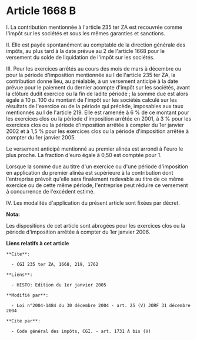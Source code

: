 # Article 1668 B

I. La contribution mentionnée à l'article 235 ter ZA est recouvrée comme l'impôt sur les sociétés et sous les mêmes garanties
et sanctions.

II. Elle est payée spontanément au comptable de la direction générale des impôts, au plus tard à la date prévue au 2 de
l'article 1668 pour le versement du solde de liquidation de l'impôt sur les sociétés.

III. Pour les exercices arrêtés au cours des mois de mars à décembre ou pour la période d'imposition mentionnée au I de
l'article 235 ter ZA, la contribution donne lieu, au préalable, à un versement anticipé à la date prévue pour le paiement du
dernier acompte d'impôt sur les sociétés, avant la clôture dudit exercice ou la fin de ladite période ; la somme due est
alors égale à 10 p. 100 du montant de l'impôt sur les sociétés calculé sur les résultats de l'exercice ou de la période qui
précède, imposables aux taux mentionnés au I de l'article 219. Elle est ramenée à 6 % de ce montant pour les exercices clos
ou la période d'imposition arrêtée en 2001, à 3 % pour les exercices clos ou la période d'imposition arrêtée à compter du 1er
janvier 2002 et à 1,5 % pour les exercices clos ou la période d'imposition arrêtée à compter du 1er janvier 2005.

Le versement anticipé mentionné au premier alinéa est arrondi à l'euro le plus proche. La fraction d'euro égale à 0,50 est
comptée pour 1.

Lorsque la somme due au titre d'un exercice ou d'une période d'imposition en application du premier alinéa est supérieure à
la contribution dont l'entreprise prévoit qu'elle sera finalement redevable au titre de ce même exercice ou de cette même
période, l'entreprise peut réduire ce versement à concurrence de l'excédent estimé.

IV. Les modalités d'application du présent article sont fixées par décret.

**Nota:**

Les dispositions de cet article sont abrogées pour les exercices clos ou la période d'imposition arrêtée à compter du 1er
janvier 2006.

**Liens relatifs à cet article**

	**Cite**:

	  - CGI 235 ter ZA, 1668, 219, 1762

	**Liens**:

	  - HISTO: Edition du 1er janvier 2005

	**Modifié par**:

	  - Loi n°2004-1484 du 30 décembre 2004 - art. 25 (V) JORF 31 décembre 2004

	**Cité par**:

	  - Code général des impôts, CGI. - art. 1731 A bis (V)
